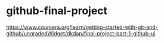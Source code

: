 # github-final-project
https://www.coursera.org/learn/getting-started-with-git-and-github/ungradedWidget/dkdap/final-project-part-1-github-ui
